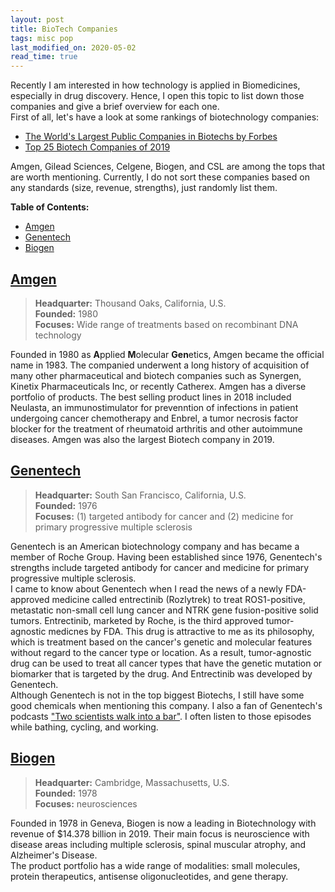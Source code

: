```yaml
---
layout: post
title: BioTech Companies
tags: misc pop
last_modified_on: 2020-05-02
read_time: true
---
```


Recently I am interested in how technology is applied in Biomedicines, especially in drug discovery. Hence, I open this topic to list down those companies and give a brief overview for each one.<br>
First of all, let's have a look at some rankings of biotechnology companies:
* [The World's Largest Public Companies in Biotechs by Forbes](https://www.forbes.com/global2000/list/#industry:Biotechs)
* [Top 25 Biotech  Companies of 2019](https://www.genengnews.com/a-lists/top-25-biotech-companies-of-2019/)

Amgen, Gilead Sciences, Celgene, Biogen, and CSL are among the tops that are worth mentioning. Currently, I do not sort these companies based on any standards (size, revenue, strengths), just randomly list them.

**Table of Contents:**
<!-- MarkdownTOC autolink=true -->

- [Amgen](#amgen)
- [Genentech](#genentech)
- [Biogen](#biogen)

<!-- /MarkdownTOC -->

## [Amgen](https://www.amgen.com/)
> <b>Headquarter:</b> Thousand Oaks, California, U.S.<br>
> <b>Founded:</b> 1980<br>
> <b>Focuses:</b> Wide range of treatments based on recombinant DNA technology

Founded in 1980 as **A**pplied **M**olecular **Gen**etics, Amgen became the official name in 1983. The companied underwent a long history of acquisition of many other pharmaceutical and biotech companies such as Synergen, Kinetix Pharmaceuticals Inc, or recently Catherex. Amgen has a diverse portfolio of products.
The best selling product lines in 2018 included Neulasta, an immunostimulator for prevenntion of infections in patient undergoing cancer chemotherapy and Enbrel, a tumor necrosis factor blocker for the treatment of rheumatoid arthritis and other autoimmune diseases.
Amgen was also the largest Biotech company in 2019.

## [Genentech](https://www.gene.com/)
> <b>Headquarter:</b> South San Francisco, California, U.S.<br>
> <b>Founded:</b> 1976<br>
> <b>Focuses:</b> (1) targeted antibody for cancer and (2) medicine for primary progressive multiple sclerosis

Genentech is an American biotechnology company and has became a member of Roche Group. Having been established since 1976, Genentech's strengths include targeted antibody for cancer and medicine for primary progressive multiple sclerosis.<br>
I came to know about Genentech when I read the news of a newly FDA-approved medicine called entrectinib (Rozlytrek) to treat ROS1-positive, metastatic non-small cell lung cancer and NTRK gene fusion-positive solid tumors. Entrectinib, marketed by Roche, is the third approved tumor-agnostic medicnes by FDA. This drug is attractive to me as its philosophy, which is treatment based on the cancer's genetic and molecular features without regard to the cancer type or location. As a result, tumor-agnostic drug can be used to treat all cancer types that have the genetic mutation or biomarker that is targeted by the drug. And Entrectinib was developed by Genentech.<br>
Although Genentech is not in the top biggest Biotechs, I still have some good chemicals when mentioning this company.
I also a fan of Genentech's podcasts ["Two scientists walk into a bar"](https://www.gene.com/stories/two-scientists-walk-into-a-bar). I often listen to those episodes while bathing, cycling, and working.

## [Biogen](https://www.biogen.com/en_us/home.html)
> <b>Headquarter:</b> Cambridge, Massachusetts, U.S.<br>
> <b>Founded:</b> 1978<br>
> <b>Focuses:</b> neurosciences

Founded in 1978 in Geneva, Biogen is now a leading in Biotechnology with revenue of $14.378 billion in 2019. Their main focus is neuroscience with disease areas including multiple sclerosis, spinal muscular atrophy, and Alzheimer's Disease.<br>
The product portfolio has a wide range of modalities: small molecules, protein therapeutics, antisense oligonucleotides, and gene therapy.

